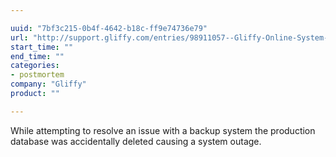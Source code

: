 ```yaml
---

uuid: "7bf3c215-0b4f-4642-b18c-ff9e74736e79"
url: "http://support.gliffy.com/entries/98911057--Gliffy-Online-System-Outage"
start_time: ""
end_time: ""
categories:
- postmortem
company: "Gliffy"
product: ""

---
```


While attempting to resolve an issue with a backup system the production database was accidentally deleted causing a system outage.
